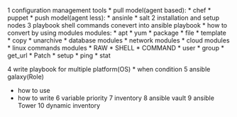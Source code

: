 1 configuration management tools 
      * pull model(agent based):
          * chef
          * puppet
      * push model(agent less):
           * ansinle
           * salt
2 installation and setup nodes
3 playbook
    shell commands conevert into ansible playbook
    * how to convert 
        by using modules
      modules:
        * apt
        * yum
        * package
        * file
        * template
        * copy
        * unarchive
        * database modules
        * network modules
        * cloud modules
        * linux commands modules
            * RAW
            * SHELL
            * COMMAND
        * user
        * group 
        * get_url
        * Patch 
        * setup
        * ping
        * stat

4 write playbook for multiple platform(OS)
    * when condition
5 ansible galaxy(Role)
  * how to use
  * how to write
6 variable priority
7 inventory 
8 ansible vault
9 ansible Tower
10 dynamic inventory
